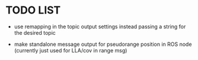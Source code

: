 TODO LIST
=========

- use remapping in the topic output settings instead passing a string for the desired topic  

- make standalone message output for pseudorange position in ROS node (currently just used for LLA/cov in range msg)  